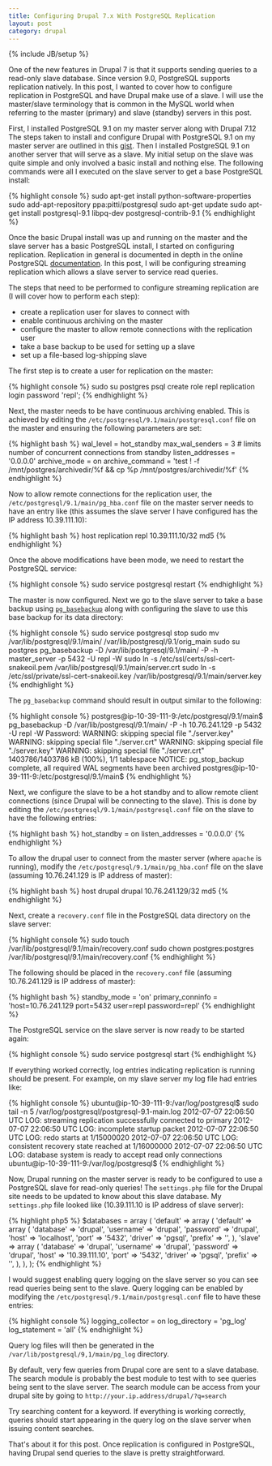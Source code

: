 ```yaml
--- 
title: Configuring Drupal 7.x With PostgreSQL Replication
layout: post
category: drupal
---
```

{% include JB/setup %}

One of the new features in Drupal 7 is that it supports sending queries to
a read-only slave database. Since version 9.0, PostgreSQL supports replication
natively. In this post, I wanted to cover how to configure replication in
PostgreSQL and have Drupal make use of a slave. I will use the master/slave
terminology that is common in the MySQL world when referring to the master
(primary) and slave (standby) servers in this post.

First, I installed PostgreSQL 9.1 on my master server along with Drupal 7.12
The steps taken to install and configure Drupal with PostgreSQL 9.1 on my master server
are outlined in this [gist][pg_gist]. Then I installed PostgreSQL 9.1 on another
server that will serve as a slave. My initial setup on the slave was quite 
simple and only involved a basic install and nothing else. The following commands
were all I executed on the slave server to get a base PostgreSQL install:

{% highlight console %}
sudo apt-get install python-software-properties
sudo add-apt-repository ppa:pitti/postgresql
sudo apt-get update
sudo apt-get install postgresql-9.1 libpq-dev postgresql-contrib-9.1
{% endhighlight %}

Once the basic Drupal install was up and running on the master and the slave server
has a basic PostgreSQL install, I started on 
configuring replication. Replication in general is documented in depth in the
online PostgreSQL [documentation][pg_rep_docs]. In this post, I will be 
configuring streaming replication which allows a slave server to service read
queries.

The steps that need to be performed to configure streaming
replication are (I will cover how to perform each step):

 * create a replication user for slaves to connect with
 * enable continuous archiving on the master
 * configure the master to allow remote connections with the replication user
 * take a base backup to be used for setting up a slave
 * set up a file-based log-shipping slave

The first step is to create a user for replication on the master:

{% highlight console %}
sudo su postgres
psql
create role repl replication login password 'repl';
{% endhighlight %}

Next, the master needs to be have continuous archiving enabled. This is 
achieved by editing the `/etc/postgresql/9.1/main/postgresql.conf` file
on the master and ensuring the following parameters are set:

{% highlight bash %}
wal_level = hot_standby
max_wal_senders = 3 # limits number of concurrent connections from standby
listen_addresses = '0.0.0.0'
archive_mode = on
archive_command = 'test ! -f /mnt/postgres/archivedir/%f && cp %p /mnt/postgres/archivedir/%f'
{% endhighlight %}

Now to allow remote connections for the replication user, the 
`/etc/postgresql/9.1/main/pg_hba.conf` file on the master server needs to
have an entry like (this assumes the slave server I have configured has the IP
address 10.39.111.10):

{% highlight bash %}
host  replication   repl 10.39.111.10/32      md5
{% endhighlight %}

Once the above modifications have been mode, we need to restart the PostgreSQL
service:

{% highlight console %}
sudo service postgresql restart
{% endhighlight %}

The master is now configured. Next we go to the slave server to take a base backup
using [`pg_basebackup`][base_backup] along with configuring the slave to use
this base backup for its data directory:

{% highlight console %}
sudo service postgresql stop
sudo mv /var/lib/postgresql/9.1/main/ /var/lib/postgresql/9.1/orig_main
sudo su postgres
pg_basebackup -D /var/lib/postgresql/9.1/main/ -P -h master_server -p 5432 -U repl -W
sudo ln -s /etc/ssl/certs/ssl-cert-snakeoil.pem /var/lib/postgresql/9.1/main/server.crt
sudo ln -s /etc/ssl/private/ssl-cert-snakeoil.key /var/lib/postgresql/9.1/main/server.key
{% endhighlight %}

The `pg_basebackup` command should result in output similar to the following:

{% highlight console %}
postgres@ip-10-39-111-9:/etc/postgresql/9.1/main$ pg_basebackup -D /var/lib/postgresql/9.1/main/ -P -h 10.76.241.129 -p 5432 -U repl -W
Password: 
WARNING:  skipping special file "./server.key"
WARNING:  skipping special file "./server.crt"
WARNING:  skipping special file "./server.key"
WARNING:  skipping special file "./server.crt"
1403786/1403786 kB (100%), 1/1 tablespace
NOTICE:  pg_stop_backup complete, all required WAL segments have been archived
postgres@ip-10-39-111-9:/etc/postgresql/9.1/main$ 
{% endhighlight %}

Next, we configure the slave to be a hot standby and to allow remote client 
connections (since Drupal will be connecting to the slave). This is done by
editing the `/etc/postgresql/9.1/main/postgresql.conf` file on the slave to
have the following entries:

{% highlight bash %}
hot_standby = on
listen_addresses = '0.0.0.0'
{% endhighlight %}

To allow the drupal user to connect from the master server (where `apache` is
running), modify the `/etc/postgresql/9.1/main/pg_hba.conf` file on the slave
(assuming 10.76.241.129 is IP address of master):

{% highlight bash %}
host  drupal drupal 10.76.241.129/32      md5
{% endhighlight %}

Next, create a `recovery.conf` file in the PostgreSQL data directory on the 
slave server:

{% highlight console %}
sudo touch /var/lib/postgresql/9.1/main/recovery.conf
sudo chown postgres:postgres /var/lib/postgresql/9.1/main/recovery.conf
{% endhighlight %}

The following should be placed in the `recovery.conf` file (assuming 
10.76.241.129 is IP address of master):

{% highlight bash %}
standby_mode = 'on'
primary_conninfo = 'host=10.76.241.129 port=5432 user=repl password=repl'
{% endhighlight %}

The PostgreSQL service on the slave server is now ready to be started again:

{% highlight console %}
sudo service postgresql start
{% endhighlight %}

If everything worked correctly, log entries indicating replication is running
should be present. For example, on my slave server my log file had entries like:

{% highlight console %}
ubuntu@ip-10-39-111-9:/var/log/postgresql$ sudo tail -n 5 /var/log/postgresql/postgresql-9.1-main.log 
2012-07-07 22:06:50 UTC LOG:  streaming replication successfully connected to primary
2012-07-07 22:06:50 UTC LOG:  incomplete startup packet
2012-07-07 22:06:50 UTC LOG:  redo starts at 1/15000020
2012-07-07 22:06:50 UTC LOG:  consistent recovery state reached at 1/16000000
2012-07-07 22:06:50 UTC LOG:  database system is ready to accept read only connections
ubuntu@ip-10-39-111-9:/var/log/postgresql$ 
{% endhighlight %}

Now, Drupal running on the master server is ready to be configured to use a
PostgreSQL slave for read-only queries! The `settings.php` file for the Drupal
site needs to be updated to know about this slave database. My `settings.php`
file looked like (10.39.111.10 is IP address of slave server):

{% highlight php5 %}
$databases = array (
  'default' =>
  array (
    'default' =>
    array (
      'database' => 'drupal',
      'username' => 'drupal',
      'password' => 'drupal',
      'host' => 'localhost',
      'port' => '5432',
      'driver' => 'pgsql',
      'prefix' => '',
    ),
    'slave' =>
    array (
      'database' => 'drupal',
      'username' => 'drupal',
      'password' => 'drupal',
      'host' => '10.39.111.10',
      'port' => '5432',
      'driver' => 'pgsql',
      'prefix' => '',
    ),
  ),
);
{% endhighlight %}

I would suggest enabling query logging on the slave server so you can see read
queries being sent to the slave. Query logging can be enabled by modifying the
`/etc/postgresql/9.1/main/postgresql.conf` file to have these entries:

{% highlight console %}
logging_collector = on
log_directory = 'pg_log'
log_statement = 'all'
{% endhighlight %}

Query log files will then be generated in the `/var/lib/postgresql/9,1/main/pg_log`
directory.

By default, very few queries from Drupal core are sent to a slave database. The 
search module is probably the best module to test with to see queries being
sent to the slave server. The search module can be access from your drupal site 
by going to `http://your.ip.address/drupal/?q=search`

Try searching content for a keyword. If everything is working correctly, queries
should start appearing in the query log on the slave server when issuing content
searches.

That's about it for this post. Once replication is configured in PostgreSQL,
having Drupal send queries to the slave is pretty straightforward.

[pg_gist]:    https://gist.github.com/3012400
[pg_rep_docs]: http://www.postgresql.org/docs/9.1/static/warm-standby.html
[base_backup]: http://www.postgresql.org/docs/9.1/static/app-pgbasebackup.html
